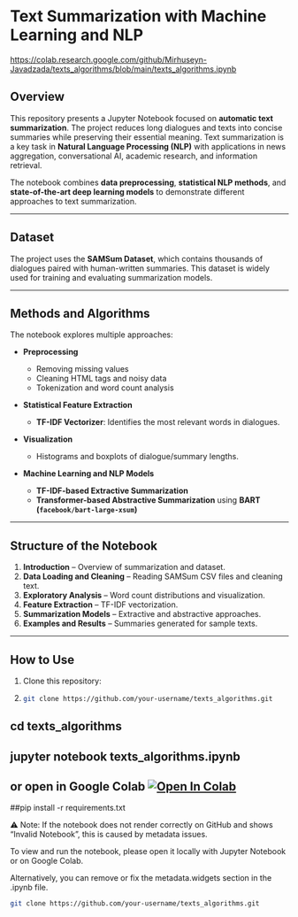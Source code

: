# Text Summarization with Machine Learning and NLP
https://colab.research.google.com/github/Mirhuseyn-Javadzada/texts_algorithms/blob/main/texts_algorithms.ipynb


## Overview
This repository presents a Jupyter Notebook focused on **automatic text summarization**. The project reduces long dialogues and texts into concise summaries while preserving their essential meaning. Text summarization is a key task in **Natural Language Processing (NLP)** with applications in news aggregation, conversational AI, academic research, and information retrieval.

The notebook combines **data preprocessing**, **statistical NLP methods**, and **state-of-the-art deep learning models** to demonstrate different approaches to text summarization.

---

## Dataset
The project uses the **SAMSum Dataset**, which contains thousands of dialogues paired with human-written summaries. This dataset is widely used for training and evaluating summarization models.

---

## Methods and Algorithms
The notebook explores multiple approaches:

- **Preprocessing**  
  - Removing missing values  
  - Cleaning HTML tags and noisy data  
  - Tokenization and word count analysis  

- **Statistical Feature Extraction**  
  - **TF-IDF Vectorizer**: Identifies the most relevant words in dialogues.  

- **Visualization**  
  - Histograms and boxplots of dialogue/summary lengths.  

- **Machine Learning and NLP Models**  
  - **TF-IDF-based Extractive Summarization**  
  - **Transformer-based Abstractive Summarization** using **BART (`facebook/bart-large-xsum`)**  

---

## Structure of the Notebook
1. **Introduction** – Overview of summarization and dataset.  
2. **Data Loading and Cleaning** – Reading SAMSum CSV files and cleaning text.  
3. **Exploratory Analysis** – Word count distributions and visualization.  
4. **Feature Extraction** – TF-IDF vectorization.  
5. **Summarization Models** – Extractive and abstractive approaches.  
6. **Examples and Results** – Summaries generated for sample texts.  

---

## How to Use
1. Clone this repository:
2. ```bash
   git clone https://github.com/your-username/texts_algorithms.git
## cd texts_algorithms
## jupyter notebook texts_algorithms.ipynb

## or open in Google Colab   [![Open In Colab](https://colab.research.google.com/assets/colab-badge.svg)](https://colab.research.google.com/github/Mirhuseyn-Javadzada/texts_algorithms/blob/main/texts_algorithms.ipynb)


##pip install -r requirements.txt

⚠️ Note: If the notebook does not render correctly on GitHub and shows “Invalid Notebook”, this is caused by metadata issues.

To view and run the notebook, please open it locally with Jupyter Notebook or on Google Colab.

Alternatively, you can remove or fix the metadata.widgets section in the .ipynb file.

   ```bash
   git clone https://github.com/your-username/texts_algorithms.git
